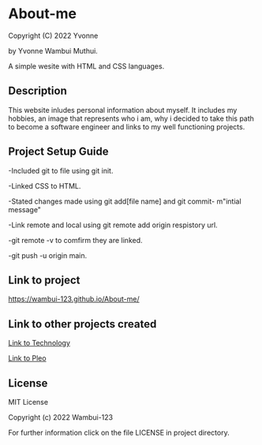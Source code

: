 # About-me

Copyright (C)  2022 Yvonne

by Yvonne Wambui Muthui.

A simple wesite with HTML and CSS languages.

## Description
This website inludes personal information about myself. It includes my hobbies, an image that represents who i am, why i decided to take this path to become a software engineer and links to my well functioning projects.

## Project Setup Guide
-Included git to file using git init.

-Linked CSS to HTML.

-Stated changes made using git add[file name] and git commit- m"intial message"

-Link remote and local using git remote add origin respistory url.

-git remote -v to comfirm they are linked.

-git push -u origin main.

## Link to project
https://wambui-123.github.io/About-me/

## Link to other projects created
[Link to Technology](https://wambui-123.github.io/Tech/)

[Link to Pleo](https://yvonne-1-2-3.github.io/Pleo-CSS/)


## License 
MIT License

Copyright (c) 2022 Wambui-123 

For further information click on the file LICENSE in project directory.

 



